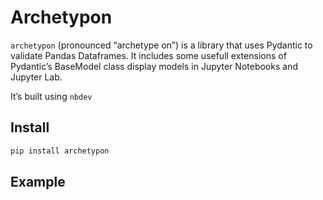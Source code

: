 Archetypon
================

<!-- WARNING: THIS FILE WAS AUTOGENERATED! DO NOT EDIT! -->

`archetypon` (pronounced “archetype on”) is a library that uses Pydantic
to validate Pandas Dataframes. It includes some usefull extensions of
Pydantic’s BaseModel class display models in Jupyter Notebooks and
Jupyter Lab.

It’s built using `nbdev`

## Install

``` sh
pip install archetypon
```

## Example

